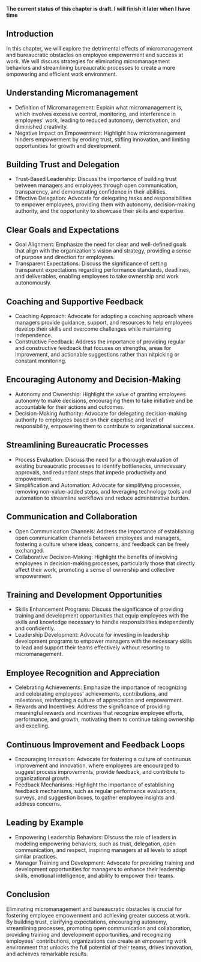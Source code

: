 **The current status of this chapter is draft. I will finish it later when I have time**

Introduction
------------

In this chapter, we will explore the detrimental effects of micromanagement and bureaucratic obstacles on employee empowerment and success at work. We will discuss strategies for eliminating micromanagement behaviors and streamlining bureaucratic processes to create a more empowering and efficient work environment.

Understanding Micromanagement
-----------------------------

* Definition of Micromanagement: Explain what micromanagement is, which involves excessive control, monitoring, and interference in employees' work, leading to reduced autonomy, demotivation, and diminished creativity.
* Negative Impact on Empowerment: Highlight how micromanagement hinders empowerment by eroding trust, stifling innovation, and limiting opportunities for growth and development.

Building Trust and Delegation
-----------------------------

* Trust-Based Leadership: Discuss the importance of building trust between managers and employees through open communication, transparency, and demonstrating confidence in their abilities.
* Effective Delegation: Advocate for delegating tasks and responsibilities to empower employees, providing them with autonomy, decision-making authority, and the opportunity to showcase their skills and expertise.

Clear Goals and Expectations
----------------------------

* Goal Alignment: Emphasize the need for clear and well-defined goals that align with the organization's vision and strategy, providing a sense of purpose and direction for employees.
* Transparent Expectations: Discuss the significance of setting transparent expectations regarding performance standards, deadlines, and deliverables, enabling employees to take ownership and work autonomously.

Coaching and Supportive Feedback
--------------------------------

* Coaching Approach: Advocate for adopting a coaching approach where managers provide guidance, support, and resources to help employees develop their skills and overcome challenges while maintaining independence.
* Constructive Feedback: Address the importance of providing regular and constructive feedback that focuses on strengths, areas for improvement, and actionable suggestions rather than nitpicking or constant monitoring.

Encouraging Autonomy and Decision-Making
----------------------------------------

* Autonomy and Ownership: Highlight the value of granting employees autonomy to make decisions, encouraging them to take initiative and be accountable for their actions and outcomes.
* Decision-Making Authority: Advocate for delegating decision-making authority to employees based on their expertise and level of responsibility, empowering them to contribute to organizational success.

Streamlining Bureaucratic Processes
-----------------------------------

* Process Evaluation: Discuss the need for a thorough evaluation of existing bureaucratic processes to identify bottlenecks, unnecessary approvals, and redundant steps that impede productivity and empowerment.
* Simplification and Automation: Advocate for simplifying processes, removing non-value-added steps, and leveraging technology tools and automation to streamline workflows and reduce administrative burden.

Communication and Collaboration
-------------------------------

* Open Communication Channels: Address the importance of establishing open communication channels between employees and managers, fostering a culture where ideas, concerns, and feedback can be freely exchanged.
* Collaborative Decision-Making: Highlight the benefits of involving employees in decision-making processes, particularly those that directly affect their work, promoting a sense of ownership and collective empowerment.

Training and Development Opportunities
--------------------------------------

* Skills Enhancement Programs: Discuss the significance of providing training and development opportunities that equip employees with the skills and knowledge necessary to handle responsibilities independently and confidently.
* Leadership Development: Advocate for investing in leadership development programs to empower managers with the necessary skills to lead and support their teams effectively without resorting to micromanagement.

Employee Recognition and Appreciation
-------------------------------------

* Celebrating Achievements: Emphasize the importance of recognizing and celebrating employees' achievements, contributions, and milestones, reinforcing a culture of appreciation and empowerment.
* Rewards and Incentives: Address the significance of providing meaningful rewards and incentives that recognize employee efforts, performance, and growth, motivating them to continue taking ownership and excelling.

Continuous Improvement and Feedback Loops
-----------------------------------------

* Encouraging Innovation: Advocate for fostering a culture of continuous improvement and innovation, where employees are encouraged to suggest process improvements, provide feedback, and contribute to organizational growth.
* Feedback Mechanisms: Highlight the importance of establishing feedback mechanisms, such as regular performance evaluations, surveys, and suggestion boxes, to gather employee insights and address concerns.

Leading by Example
------------------

* Empowering Leadership Behaviors: Discuss the role of leaders in modeling empowering behaviors, such as trust, delegation, open communication, and respect, inspiring managers at all levels to adopt similar practices.
* Manager Training and Development: Advocate for providing training and development opportunities for managers to enhance their leadership skills, emotional intelligence, and ability to empower their teams.

Conclusion
----------

Eliminating micromanagement and bureaucratic obstacles is crucial for fostering employee empowerment and achieving greater success at work. By building trust, clarifying expectations, encouraging autonomy, streamlining processes, promoting open communication and collaboration, providing training and development opportunities, and recognizing employees' contributions, organizations can create an empowering work environment that unlocks the full potential of their teams, drives innovation, and achieves remarkable results.
